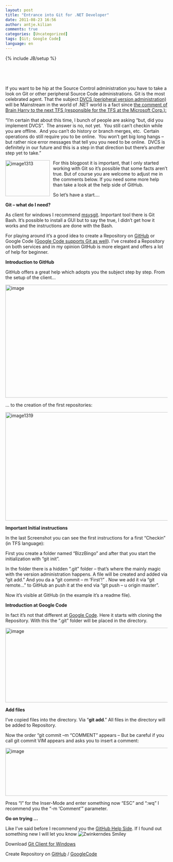 ```yaml
---
layout: post
title: "Entrance into Git for .NET Developer"
date: 2011-08-23 16:56
author: antje.kilian
comments: true
categories: [Uncategorized]
tags: [Git; Google Code]
language: en
---
```

{% include JB/setup %}
&nbsp;

&nbsp;

&nbsp;

If you want to be hip at the Source Control administration you have to take a look on Git or other peripheral Source Code administrations. Git is the most celebrated agent. That the subject <a href="http://en.wikipedia.org/wiki/Distributed_revision_control">DVCS (peripheral version administration)</a> will be Mainstream in the world of .NET world is a fact since <a href="http://blogs.msdn.com/b/bharry/archive/2011/08/02/version-control-model-enhancements-in-tfs-11.aspx">the comment of Brain Harry to the next TFS (responsible for the TFS at the Microsoft Corp.):</a>

“I’m certain that about this time, I bunch of people are asking “but, did you implement DVCS”.  The answer is no, not yet.  You still can’t checkin while you are offline.  And you can’t do history or branch merges, etc.  Certain operations do still require you to be online.  You won’t get big long hangs – but rather nice error messages that tell you you need to be online.  DVCS is definitely in our future and this is a step in that direction but there’s another step yet to take.”

<a href="{{BASE_PATH}}/assets/wp-images-en/image1313.png"><img style="background-image: none; margin: 0px 10px 0px 0px; padding-left: 0px; padding-right: 0px; display: inline; float: left; padding-top: 0px; border: 0px;" title="image1313" src="{{BASE_PATH}}/assets/wp-images-en/image1313_thumb.png" border="0" alt="image1313" width="138" height="112" align="left" /></a>For this blogpost it is important, that I only started working with Git so it’s possible that some facts aren’t true. But of course you are welcome to adjust me in the comments below. If you need some more help than take a look at the help side of GitHub.

So let’s have a start….

<strong>Git – what do I need?</strong>

As client for windows I recommend <a href="http://code.google.com/p/msysgit/downloads/list">msysgit</a>. Important tool there is Git Bash. It’s possible to install a GUI but to say the true, I didn’t get how it works and the instructions are done with the Bash.

For playing around it’s a good idea to create a Repository on <a href="http://github.com/">GitHub</a> or Google Code (<a href="http://google-opensource.blogspot.com/2011/07/announcing-git-support-for-google-code.html">Google Code supports Git as well</a>). I’ve created a Repository on both services and in my opinion GitHub is more elegant and offers a lot of help for beginner.

<strong>Introduction to GitHub</strong>

GitHub offers a great help which adopts you the subject step by step. From the setup of the client…

<img style="background-image: none; padding-left: 0px; padding-right: 0px; padding-top: 0px; border: 0px;" title="image" src="{{BASE_PATH}}/assets/wp-images-de/image_thumb500.png" border="0" alt="image" width="569" height="351" />

… to the creation of the first repositories:

<a href="{{BASE_PATH}}/assets/wp-images-en/image1319.png"><img style="background-image: none; padding-left: 0px; padding-right: 0px; display: inline; padding-top: 0px; border: 0px;" title="image1319" src="{{BASE_PATH}}/assets/wp-images-en/image1319_thumb.png" border="0" alt="image1319" width="570" height="337" /></a>

<strong>Important Initial instructions</strong>

In the last Screenshot you can see the first instructions for a first “Checkin” (in TFS language):

First you create a folder named “BizzBingo” and after that you start the initialization with “git init”.

In the folder there is a hidden “.git” folder – that’s where the mainly magic with the version administration happens. A file will be created and added via “git add.” And you da a “git commit – m ‘First’!” . Now we add it via “git remote…” to GitHub an push it at the end via “git push – u origin master”.

Now it’s visible at GitHub (in the example it’s a readme file).

<strong>Introduction at Google Code</strong>

In fact it’s not that different at <a href="http://code.google.com/hosting/createProject">Google Code</a>. Here it starts with cloning the Repository. With this the “.git” folder will be placed in the directory.

<img style="background-image: none; padding-left: 0px; padding-right: 0px; padding-top: 0px; border: 0px;" title="image" src="{{BASE_PATH}}/assets/wp-images-de/image_thumb498.png" border="0" alt="image" width="580" height="232" />

<strong>Add files</strong>

I’ve copied files into the directory. Via “<strong>git add</strong>.” All files in the directory will be added to Repository.

Now the order “git commit –m “COMMENT” appears – But be careful if you call git commit VIM appears and asks you to insert a comment:

<img style="background-image: none; padding-left: 0px; padding-right: 0px; padding-top: 0px; border: 0px;" title="image" src="{{BASE_PATH}}/assets/wp-images-de/image_thumb499.png" border="0" alt="image" width="510" height="149" />

Press “I” for the Inser-Mode and enter something now “ESC” and “:wq” I recommend you the “-m ‘Comment’” parameter.

<strong>Go on trying …</strong>

Like I’ve said before I recommend you the <a href="http://help.github.com/">GitHub Help Side</a>. If I found out something new I will let you know <img class="wlEmoticon wlEmoticon-winkingsmile" style="border-style: none;" src="{{BASE_PATH}}/assets/wp-images-en/wlEmoticon-winkingsmile24.png" alt="Zwinkerndes Smiley" />

Download <a href="http://code.google.com/p/msysgit/downloads/list">Git Client for Windows</a>

Create Repository on <a href="https://github.com/">GitHub</a> / <a href="http://code.google.com/hosting/">GoogleCode</a>

<script type="text/javascript"><!--
google_ad_client = "ca-pub-9430917753624356";
/* Code-Inside Post Ende */
google_ad_slot = "2672274407";
google_ad_width = 468;
google_ad_height = 60;
//-->
</script>
<script type="text/javascript"
src="http://pagead2.googlesyndication.com/pagead/show_ads.js">
</script>
